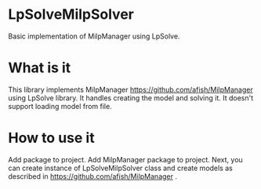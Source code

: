 # LpSolveMilpSolver
Basic implementation of MilpManager using LpSolve.

# What is it
This library implements MilpManager https://github.com/afish/MilpManager using LpSolve library. It handles creating the model and solving it. It doesn't support loading model from file.

# How to use it
Add package to project. Add MilpManager package to project. Next, you can create instance of LpSolveMilpSolver class and create models as described in https://github.com/afish/MilpManager .
